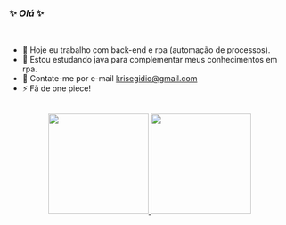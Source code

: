 ### ✨ _Olá_ ✨ 

<br>

- 🔭 Hoje eu trabalho com back-end e rpa (automação de processos).
- 🌱 Estou estudando java para complementar meus conhecimentos em rpa.
- 💬 Contate-me por e-mail krisegidio@gmail.com
- ⚡ Fã de one piece!

<br>

<div align="center">
  <a href="https://github.com/KrisEgidio">
  <img height="180em" src="https://github-readme-stats.vercel.app/api?username=KrisEgidio&show_icons=true&theme=tokyonight&include_all_commits=true&count_private=true"/>
  <img height="180em" src="https://github-readme-stats.vercel.app/api/top-langs/?username=KrisEgidio&layout=compact&langs_count=7&theme=tokyonight"/>
</div>

